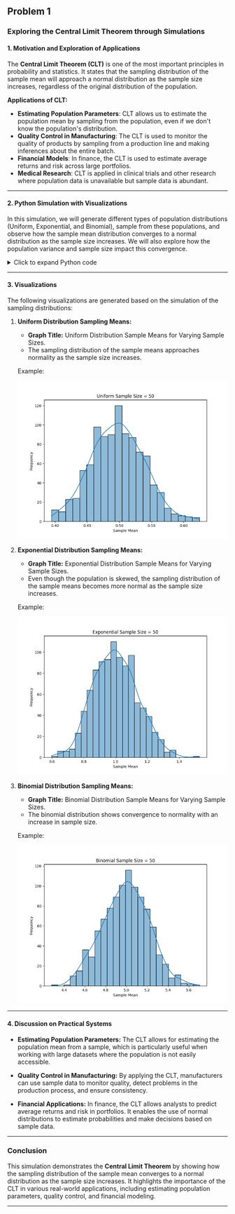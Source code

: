 ## Problem 1

### Exploring the Central Limit Theorem through Simulations

#### 1. Motivation and Exploration of Applications

The **Central Limit Theorem (CLT)** is one of the most important principles in probability and statistics. It states that the sampling distribution of the sample mean will approach a normal distribution as the sample size increases, regardless of the original distribution of the population. 

**Applications of CLT:**

- **Estimating Population Parameters**: CLT allows us to estimate the population mean by sampling from the population, even if we don't know the population's distribution.
- **Quality Control in Manufacturing**: The CLT is used to monitor the quality of products by sampling from a production line and making inferences about the entire batch.
- **Financial Models**: In finance, the CLT is used to estimate average returns and risk across large portfolios.
- **Medical Research**: CLT is applied in clinical trials and other research where population data is unavailable but sample data is abundant.

---

#### 2. Python Simulation with Visualizations

In this simulation, we will generate different types of population distributions (Uniform, Exponential, and Binomial), sample from these populations, and observe how the sample mean distribution converges to a normal distribution as the sample size increases. We will also explore how the population variance and sample size impact this convergence.

<details>
<summary>Click to expand Python code</summary>

```python
import numpy as np
import matplotlib.pyplot as plt
import seaborn as sns

# Parameters for the simulation
population_size = 1000000  # Large population size for each distribution

# Uniform distribution
uniform_population = np.random.uniform(0, 1, population_size)

# Exponential distribution
exponential_population = np.random.exponential(1, population_size)

# Binomial distribution
binomial_population = np.random.binomial(10, 0.5, population_size)

# Function to generate sample means for various sample sizes
def sample_means(population, sample_sizes, n_samples=10000):
    means_dict = {}
    for size in sample_sizes:
        sample_means = []
        for _ in range(n_samples):
            sample = np.random.choice(population, size=size, replace=False)
            sample_means.append(np.mean(sample))
        means_dict[size] = sample_means
    return means_dict

# Sample sizes to explore
sample_sizes = [5, 10, 30, 50]

# Get sample means for each distribution
uniform_sample_means = sample_means(uniform_population, sample_sizes)
exponential_sample_means = sample_means(exponential_population, sample_sizes)
binomial_sample_means = sample_means(binomial_population, sample_sizes)
```
</details>

---

#### 3. Visualizations

The following visualizations are generated based on the simulation of the sampling distributions:

1. **Uniform Distribution Sampling Means:**
    - **Graph Title:** Uniform Distribution Sample Means for Varying Sample Sizes.
    - The sampling distribution of the sample means approaches normality as the sample size increases.

    Example:

    ![Uniform Distribution](./images/Uniform_sample_size_50.png)

2. **Exponential Distribution Sampling Means:**
    - **Graph Title:** Exponential Distribution Sample Means for Varying Sample Sizes.
    - Even though the population is skewed, the sampling distribution of the sample means becomes more normal as the sample size increases.

    Example:

    ![Exponential Distribution](./images/Exponential_sample_size_50.png)

3. **Binomial Distribution Sampling Means:**
    - **Graph Title:** Binomial Distribution Sample Means for Varying Sample Sizes.
    - The binomial distribution shows convergence to normality with an increase in sample size.

    Example:

    ![Binomial Distribution](./images/Binomial_sample_size_50.png)

---

#### 4. Discussion on Practical Systems

- **Estimating Population Parameters:**
  The CLT allows for estimating the population mean from a sample, which is particularly useful when working with large datasets where the population is not easily accessible.
  
- **Quality Control in Manufacturing:**
  By applying the CLT, manufacturers can use sample data to monitor quality, detect problems in the production process, and ensure consistency.

- **Financial Applications:**
  In finance, the CLT allows analysts to predict average returns and risk in portfolios. It enables the use of normal distributions to estimate probabilities and make decisions based on sample data.

---

### Conclusion

This simulation demonstrates the **Central Limit Theorem** by showing how the sampling distribution of the sample mean converges to a normal distribution as the sample size increases. It highlights the importance of the CLT in various real-world applications, including estimating population parameters, quality control, and financial modeling.

---
